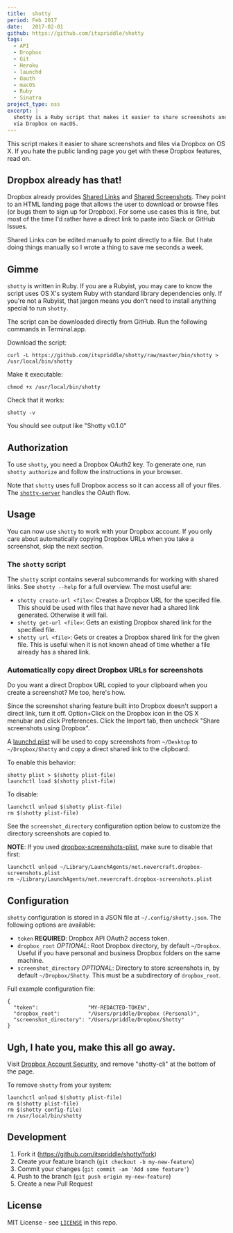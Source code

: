 ```yaml
---
title:  shotty
period: Feb 2017
date:   2017-02-01
github: https://github.com/itspriddle/shotty
tags:
  - API
  - Dropbox
  - Git
  - Heroku
  - launchd
  - Oauth
  - macOS
  - Ruby
  - Sinatra
project_type: oss
excerpt: |
  shotty is a Ruby script that makes it easier to share screenshots and files
  via Dropbox on macOS.
---
```


This script makes it easier to share screenshots and files via Dropbox on OS
X. If you hate the public landing page you get with these Dropbox features,
read on.

## Dropbox already has that!

Dropbox already provides [Shared Links][] and [Shared Screenshots][]. They
point to an HTML landing page that allows the user to download or browse files
(or bugs them to sign up for Dropbox). For some use cases this is fine, but
most of the time I'd rather have a direct link to paste into Slack or GitHub
Issues.

Shared Links _can_ be edited manually to point directly to a file. But I hate
doing things manually so I wrote a thing to save me seconds a week.

## Gimme

`shotty` is written in Ruby. If you are a Rubyist, you may care to know the
script uses OS X's system Ruby with standard library dependencies only. If
you're not a Rubyist, that jargon means you don't need to install anything
special to run `shotty`.

The script can be downloaded directly from GitHub. Run the following commands
in Terminal.app.

Download the script:

```
curl -L https://github.com/itspriddle/shotty/raw/master/bin/shotty > /usr/local/bin/shotty
```

Make it executable:

```
chmod +x /usr/local/bin/shotty
```

Check that it works:

```
shotty -v
```

You should see output like "Shotty v0.1.0"

## Authorization

To use `shotty`, you need a Dropbox OAuth2 key. To generate one, run `shotty
authorize` and follow the instructions in your browser.

Note that `shotty` uses full Dropbox access so it can access all of your
files. The [`shotty-server`][] handles the OAuth flow.

## Usage

You can now use `shotty` to work with your Dropbox account. If you only care
about automatically copying Dropbox URLs when you take a screenshot, skip the
next section.

### The `shotty` script

The `shotty` script contains several subcommands for working with shared
links. See `shotty --help` for a full overview. The most useful are:

* `shotty create-url <file>`: Creates a Dropbox URL for the specifed file. This
  should be used with files that have never had a shared link generated.
  Otherwise it will fail.
* `shotty get-url <file>`: Gets an existing Dropbox shared link for the
  specified file.
* `shotty url <file>`: Gets or creates a Dropbox shared link for the given
  file. This is useful when it is not known ahead of time whether a file
  already has a shared link.

### Automatically copy direct Dropbox URLs for screenshots

Do you want a direct Dropbox URL copied to your clipboard when you create a
screenshot? Me too, here's how.

Since the screenshot sharing feature built into Dropbox doesn't support a
direct link, turn it off. Option+Click on the Dropbox icon in the OS X menubar
and click Preferences. Click the Import tab, then uncheck "Share screenshots
using Dropbox".

A [launchd.plist][] will be used to copy screenshots from `~/Desktop` to
`~/Dropbox/Shotty` and copy a direct shared link to the clipboard.

To enable this behavior:

```
shotty plist > $(shotty plist-file)
launchctl load $(shotty plist-file)
```

To disable:

```
launchctl unload $(shotty plist-file)
rm $(shotty plist-file)
```

See the `screenshot_directory` configuration option below to customize the
directory screenshots are copied to.

**NOTE**: If you used [dropbox-screenshots-plist][], make sure to disable that
first:

```
launchctl unload ~/Library/LaunchAgents/net.nevercraft.dropbox-screenshots.plist
rm ~/Library/LaunchAgents/net.nevercraft.dropbox-screenshots.plist
```

## Configuration

`shotty` configuration is stored in a JSON file at `~/.config/shotty.json`.
The following options are available:

* `token` **REQUIRED**: Dropbox API OAuth2 access token.
* `dropbox_root` _OPTIONAL_: Root Dropbox directory, by default `~/Dropbox`.
  Useful if you have personal and business Dropbox folders on the same
  machine.
* `screenshot_directory` _OPTIONAL_: Directory to store screenshots in, by
  default `~/Dropbox/Shotty`. This must be a subdirectory of `dropbox_root`.

Full example configuration file:

```
{
  "token":                "MY-REDACTED-TOKEN",
  "dropbox_root":         "/Users/priddle/Dropbox (Personal)",
  "screenshot_directory": "/Users/priddle/Dropbox/Shotty"
}
```

## Ugh, I hate you, make this all go away.

Visit [Dropbox Account Security][], and remove "shotty-cli" at the bottom of
the page.

To remove `shotty` from your system:

```
launchctl unload $(shotty plist-file)
rm $(shotty plist-file)
rm $(shotty config-file)
rm /usr/local/bin/shotty
```

## Development

1. Fork it (https://github.com/itspriddle/shotty/fork)
2. Create your feature branch (`git checkout -b my-new-feature`)
3. Commit your changes (`git commit -am 'Add some feature'`)
4. Push to the branch (`git push origin my-new-feature`)
5. Create a new Pull Request

## License

MIT License - see [`LICENSE`](https://github.com/itspriddle/shotty/blob/master/LICENSE) in this repo.

[Dropbox Account Security]: https://www.dropbox.com/account/security
[Shared Links]: https://www.dropbox.com/help/167
[Shared Screenshots]: https://www.dropbox.com/help/1964
[launchd.plist]: https://developer.apple.com/library/mac/documentation/Darwin/Reference/ManPages/man5/launchd.plist.5.html#//apple_ref/doc/man/5/launchd.plist
[`shotty-server`]: https://github.com/itspriddle/shotty/tree/master/server
[dropbox-screenshots-plist]: https://github.com/itspriddle/dropbox-screenshots-plist
